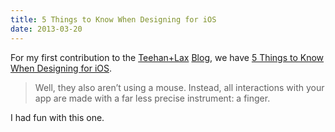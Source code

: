 ```yaml
---
title: 5 Things to Know When Designing for iOS
date: 2013-03-20
---
```



For my first contribution to the [Teehan+Lax](http://teehanlax.com) [Blog](http://teehanlax.com/blog), we have [5 Things to Know When Designing for iOS](http://www.teehanlax.com/blog/5-things-to-know-when-designing-for-ios).

> Well, they also aren’t using a mouse. Instead, all interactions with your app are made with a far less precise instrument: a finger.

I had fun with this one.


  
